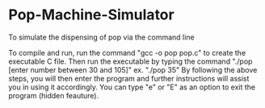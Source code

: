 # Pop-Machine-Simulator
To simulate the dispensing of pop via the command line

To compile and run, run the command "gcc -o pop pop.c" to create the executable C file.
Then run the executable by typing the command "./pop [enter number between 30 and 105]" ex. "./pop 35"
By following the above steps, you will then enter the program and further instructions will assist you in using it accordingly.
You can type "e" or "E" as an option to exit the program (hidden feauture).


